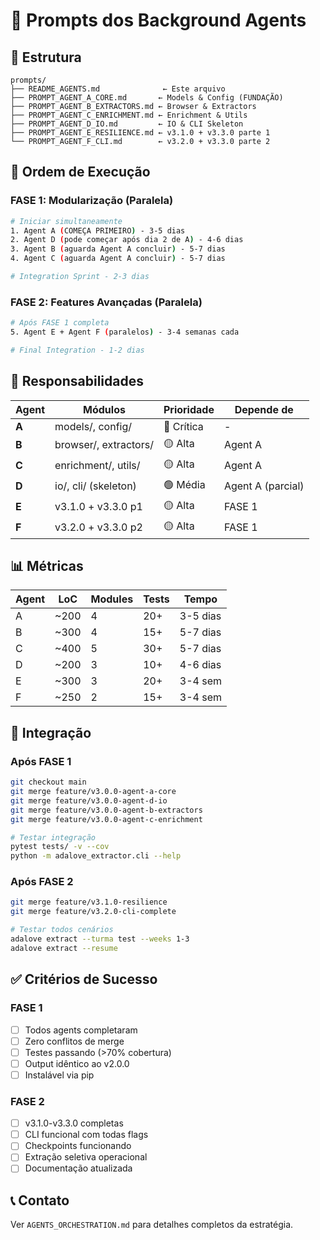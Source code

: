 # 🤖 Prompts dos Background Agents

## 📂 Estrutura

```
prompts/
├── README_AGENTS.md              ← Este arquivo
├── PROMPT_AGENT_A_CORE.md       ← Models & Config (FUNDAÇÃO)
├── PROMPT_AGENT_B_EXTRACTORS.md ← Browser & Extractors
├── PROMPT_AGENT_C_ENRICHMENT.md ← Enrichment & Utils
├── PROMPT_AGENT_D_IO.md         ← IO & CLI Skeleton
├── PROMPT_AGENT_E_RESILIENCE.md ← v3.1.0 + v3.3.0 parte 1
└── PROMPT_AGENT_F_CLI.md        ← v3.2.0 + v3.3.0 parte 2
```

##  🚀 Ordem de Execução

### FASE 1: Modularização (Paralela)

```bash
# Iniciar simultaneamente
1. Agent A (COMEÇA PRIMEIRO) - 3-5 dias
2. Agent D (pode começar após dia 2 de A) - 4-6 dias
3. Agent B (aguarda Agent A concluir) - 5-7 dias
4. Agent C (aguarda Agent A concluir) - 5-7 dias

# Integration Sprint - 2-3 dias
```

### FASE 2: Features Avançadas (Paralela)

```bash
# Após FASE 1 completa
5. Agent E + Agent F (paralelos) - 3-4 semanas cada

# Final Integration - 1-2 dias
```

## 🎯 Responsabilidades

| Agent | Módulos | Prioridade | Depende de |
|-------|---------|------------|------------|
| **A** | models/, config/ | 🔴 Crítica | - |
| **B** | browser/, extractors/ | 🟡 Alta | Agent A |
| **C** | enrichment/, utils/ | 🟡 Alta | Agent A |
| **D** | io/, cli/ (skeleton) | 🟢 Média | Agent A (parcial) |
| **E** | v3.1.0 + v3.3.0 p1 | 🟡 Alta | FASE 1 |
| **F** | v3.2.0 + v3.3.0 p2 | 🟡 Alta | FASE 1 |

## 📊 Métricas

| Agent | LoC | Modules | Tests | Tempo |
|-------|-----|---------|-------|-------|
| A | ~200 | 4 | 20+ | 3-5 dias |
| B | ~300 | 4 | 15+ | 5-7 dias |
| C | ~400 | 5 | 30+ | 5-7 dias |
| D | ~200 | 3 | 10+ | 4-6 dias |
| E | ~300 | 3 | 20+ | 3-4 sem |
| F | ~250 | 2 | 15+ | 3-4 sem |

## 🔄 Integração

### Após FASE 1

```bash
git checkout main
git merge feature/v3.0.0-agent-a-core
git merge feature/v3.0.0-agent-d-io
git merge feature/v3.0.0-agent-b-extractors
git merge feature/v3.0.0-agent-c-enrichment

# Testar integração
pytest tests/ -v --cov
python -m adalove_extractor.cli --help
```

### Após FASE 2

```bash
git merge feature/v3.1.0-resilience
git merge feature/v3.2.0-cli-complete

# Testar todos cenários
adalove extract --turma test --weeks 1-3
adalove extract --resume
```

## ✅ Critérios de Sucesso

### FASE 1
- [ ] Todos agents completaram
- [ ] Zero conflitos de merge
- [ ] Testes passando (>70% cobertura)
- [ ] Output idêntico ao v2.0.0
- [ ] Instalável via pip

### FASE 2
- [ ] v3.1.0-v3.3.0 completas
- [ ] CLI funcional com todas flags
- [ ] Checkpoints funcionando
- [ ] Extração seletiva operacional
- [ ] Documentação atualizada

## 📞 Contato

Ver `AGENTS_ORCHESTRATION.md` para detalhes completos da estratégia.

